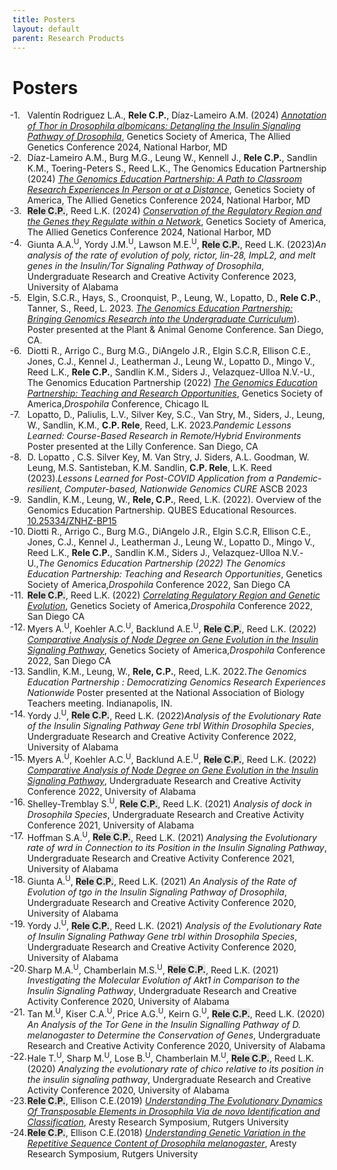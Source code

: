```yaml
---
title: Posters
layout: default
parent: Research Products
---
```


# Posters

<ol class="reversed">
	<li>Valentín Rodriguez L.A., <b>Rele C.P.</b>, Díaz-Lameiro A.M. (2024) <a href="{{ '/assets/pdfs/posters/TAGC2024-valentin-rodriguez.pdf' | relative_url }}" target="_blank" rel="noopener noreferrer"><i>Annotation of Thor in Drosophila albomicans: Detangling the Insulin Signaling Pathway of Drosophila</i></a>, Genetics Society of America, The Allied Genetics Conference 2024, National Harbor, MD</li>
	<li>Díaz-Lameiro A.M., Burg M.G., Leung W., Kennell J., <b>Rele C.P.</b>, Sandlin K.M., Toering-Peters S., Reed L.K., The Genomics Education Partnership (2024) <a href="{{ '/assets/pdfs/posters/TAGC2024-alondra_diaz.pdf' | relative_url }}" target="_blank" rel="noopener noreferrer"><i>The Genomics Education Partnership: A Path to Classroom Research Experiences In Person or at a Distance</i></a>, Genetics Society of America, The Allied Genetics Conference 2024, National Harbor, MD</li>
	<li><span style="background-color: #70707030"><b>Rele C.P.</b></span>, Reed L.K. (2024) <a href="{{ '/assets/pdfs/posters/TAGC24_poster-rele.pdf' | relative_url }}" target="_blank" rel="noopener noreferrer"><i>Conservation of the Regulatory Region and the Genes they Regulate within a Network</i></a>, Genetics Society of America, The Allied Genetics Conference 2024, National Harbor, MD</li>
	<li>Giunta A.A.<sup>U</sup>, Yordy J.M.<sup>U</sup>, Lawson M.E.<sup>U</sup>, <span style="background-color: #70707030"><b>Rele C.P.</b></span>, Reed L.K. (2023)<i>An analysis of the rate of evolution of poly, rictor, lin-28, ImpL2, and melt genes in the Insulin/Tor Signaling Pathway of Drosophila</i>, Undergraduate Research and Creative Activity Conference 2023, University of Alabama</li>
	<li>Elgin, S.C.R., Hays, S., Croonquist, P., Leung, W., Lopatto, D., <b>Rele C.P.</b>, Tanner, S., Reed, L. 2023. <a href="{{ '/assets/pdfs/posters/PAG23-Hays.pdf' | relative_url }}" target="_blank" rel="noopener noreferrer"><i>The Genomics Education Partnership: Bringing Genomics Research into the Undergraduate Curriculum</i></a>). Poster presented at the Plant & Animal Genome Conference. San Diego, CA.</li>
	<li>Diotti R., Arrigo C., Burg M.G., DiAngelo J.R., Elgin S.C.R, Ellison C.E., Jones, C.J., Kennel J., Leatherman J., Leung W., Lopatto D., Mingo V., Reed L.K., <b>Rele C.P.</b>, Sandlin K.M., Siders J., Velazquez-Ulloa N.V.-U., The Genomics Education Partnership (2022) <a href="{{ '/assets/pdfs/posters/DRC2023-Diotti.pdf' | relative_url }}" target="_blank" rel="noopener noreferrer"><i>The Genomics Education Partnership: Teaching and Research Opportunities</i></a>, Genetics Society of America,<i>Drospohila</i> Conference, Chicago IL</li>
	<li>Lopatto, D., Paliulis, L.V., Silver Key, S.C., Van Stry, M., Siders, J., Leung, W., Sandlin, K.M., <b>C.P. Rele</b>, Reed, L.K. 2023.<i>Pandemic Lessons Learned: Course-Based Research in Remote/Hybrid Environments</i> Poster presented at the Lilly Conference. San Diego, CA
	<li>D. Lopatto , C.S. Silver Key, M. Van Stry, J. Siders, A.L. Goodman, W. Leung, M.S. Santisteban, K.M. Sandlin, <b>C.P. Rele</b>, L.K. Reed (2023).<i>Lessons Learned for Post-COVID Application from a Pandemic-resilient, Computer-based, Nationwide Genomics CURE</i> ASCB 2023
	<li>Sandlin, K.M., Leung, W., <b>Rele, C.P.</b>, Reed, L.K. (2022). Overview of the Genomics Education Partnership. QUBES Educational Resources. <a href="https://qubeshub.org/publications/3569/1" target="_blank" rel="noopener noreferrer">10.25334/ZNHZ-BP15</a></li>
	<li>Diotti R., Arrigo C., Burg M.G., DiAngelo J.R., Elgin S.C.R, Ellison C.E., Jones, C.J., Kennel J., Leatherman J., Leung W., Lopatto D., Mingo V., Reed L.K., <b>Rele C.P.</b>, Sandlin K.M., Siders J., Velazquez-Ulloa N.V.-U.,<i>The Genomics Education Partnership (2022) The Genomics Education Partnership: Teaching and Research Opportunities</i>, Genetics Society of America,<i>Drospohila</i> Conference 2022, San Diego CA</li>
	<li><span style="background-color: #70707030"><b>Rele C.P.</b></span>, Reed L.K. (2022) <a href="{{ '/assets/pdfs/posters/droscon2022-rele.pdf' | relative_url }}" target="_blank" rel="noopener noreferrer"><i>Correlating Regulatory Region and Genetic Evolution</i></a>, Genetics Society of America,<i>Drospohila</i> Conference 2022, San Diego CA</li>
	<li>Myers A.<sup>U</sup>, Koehler A.C.<sup>U</sup>, Backlund A.E.<sup>U</sup>, <span style="background-color: #70707030"><b>Rele C.P.</b></span>, Reed L.K. (2022) <a href="{{ '/assets/pdfs/posters/droscon2022-backlund.pdf' | relative_url }}" target="_blank" rel="noopener noreferrer"><i>Comparative Analysis of Node Degree on Gene Evolution in the Insulin Signaling Pathway</i></a>, Genetics Society of America,<i>Drospohila</i> Conference 2022, San Diego CA</li>
	<li>Sandlin, K.M., Leung, W., <b>Rele, C.P.</b>, Reed, L.K. 2022.<i>The Genomics Education Partnership : Democratizing Genomics Research Experiences Nationwide</i> Poster presented at the National Association of Biology Teachers meeting. Indianapolis, IN.</li>
	<li>Yordy J.<sup>U</sup>, <span style="background-color: #70707030"><b>Rele C.P.</b></span>, Reed L.K. (2022)<i>Analysis of the Evolutionary Rate of the Insulin Signaling Pathway Gene trbl Within Drosophila Species</i>, Undergraduate Research and Creative Activity Conference 2022, University of Alabama</li>
	<li>Myers A.<sup>U</sup>, Koehler A.C.<sup>U</sup>, Backlund A.E.<sup>U</sup>, <span style="background-color: #70707030"><b>Rele C.P.</b></span>, Reed L.K. (2022) <a href="{{ '/assets/pdfs/posters/urca2022-backlund.pdf' | relative_url }}" target="_blank" rel="noopener noreferrer"><i>Comparative Analysis of Node Degree on Gene Evolution in the Insulin Signaling Pathway</i></a>, Undergraduate Research and Creative Activity Conference 2022, University of Alabama</li>
	<li>Shelley-Tremblay S.<sup>U</sup>, <span style="background-color: #70707030"><b>Rele C.P.</b></span>, Reed L.K. (2021)<i> Analysis of dock in Drosophila Species</i>, Undergraduate Research and Creative Activity Conference 2021, University of Alabama</li>
	<li>Hoffman S.A.<sup>U</sup>, <span style="background-color: #70707030"><b>Rele C.P.</b></span>, Reed L.K. (2021) <i>Analysing the Evolutionary rate of wrd in Connection to its Position in the Insulin Signaling Pathway</i>, Undergraduate Research and Creative Activity Conference 2021, University of Alabama</li>
	<li>Giunta A.<sup>U</sup>, <span style="background-color: #70707030"><b>Rele C.P.</b></span>, Reed L.K. (2021) <i>An Analysis of the Rate of Evolution of tgo in the Insulin Signaling Pathway of Drosophila</i>, Undergraduate Research and Creative Activity Conference 2020, University of Alabama</li>
	<li>Yordy J.<sup>U</sup>, <span style="background-color: #70707030"><b>Rele C.P.</b></span>, Reed L.K. (2021) <i>Analysis of the Evolutionary Rate of Insulin Signaling Pathway Gene trbl within Drosophila Species</i>, Undergraduate Research and Creative Activity Conference 2020, University of Alabama</li>
	<li>Sharp M.A.<sup>U</sup>, Chamberlain M.S.<sup>U</sup>, <span style="background-color: #70707030"><b>Rele C.P.</b></span>, Reed L.K. (2021) <i>Investigating the Molecular Evolution of Akt1 in Comparison to the Insulin Signaling Pathway</i>, Undergraduate Research and Creative Activity Conference 2020, University of Alabama</li>
	<li>Tan M.<sup>U</sup>, Kiser C.A.<sup>U</sup>, Price A.G.<sup>U</sup>, Keirn G.<sup>U</sup>, <span style="background-color: #70707030"><b>Rele C.P.</b></span>, Reed L.K. (2020) <i>An Analysis of the Tor Gene in the Insulin Signalling Pathway of D. melanogaster to Determine the Conservation of Genes</i>, Undergraduate Research and Creative Activity Conference 2020, University of Alabama</li>
	<li>Hale T.<sup>U</sup>, Sharp M.<sup>U</sup>, Lose B.<sup>U</sup>, Chamberlain M.<sup>U</sup>, <span style="background-color: #70707030"><b>Rele C.P.</b></span>, Reed L.K. (2020) <i>Analyzing the evolutionary rate of chico relative to its position in the insulin signaling pathway</i>, Undergraduate Research and Creative Activity Conference 2020, University of Alabama</li>
	<li><span style="background-color: #70707030"><b>Rele C.P.</b></span>, Ellison C.E.(2019) <a href="{{ '/assets/pdfs/posters/aresty2019.pdf' | relative_url }}" target="_blank" rel="noopener noreferrer"><i>Understanding The Evolutionary Dynamics Of Transposable Elements in Drosophila Via de novo Identification and Classification</i></a>, Aresty Research Symposium, Rutgers University</li>
	<li><span style="background-color: #70707030"><b>Rele C.P.</b></span>, Ellison C.E.(2018) <a href="{{ '/assets/pdfs/posters/aresty2018.pdf' | relative_url }}" target="_blank" rel="noopener noreferrer"><i>Understanding Genetic Variation in the Repetitive Sequence Content of Drosophila melanogaster</i></a>, Aresty Research Symposium, Rutgers University</li>
</ol>

<style>
ol.reversed {
  counter-reset: reversed-counter; /* JavaScript will set the correct number */
}

ol.reversed li {
  list-style: none;
  counter-increment: reversed-counter -1;
  position: relative;
}

ol.reversed li::before {
  content: counter(reversed-counter, decimal) ". ";
  position: absolute;
  left: -2em;
}
</style>

<script>
  document.addEventListener("DOMContentLoaded", function () {
    document.querySelectorAll("ol.reversed").forEach(ol => {
      ol.style.counterReset = `reversed-counter ${ol.children.length + 1}`;
    });
  });
</script>
